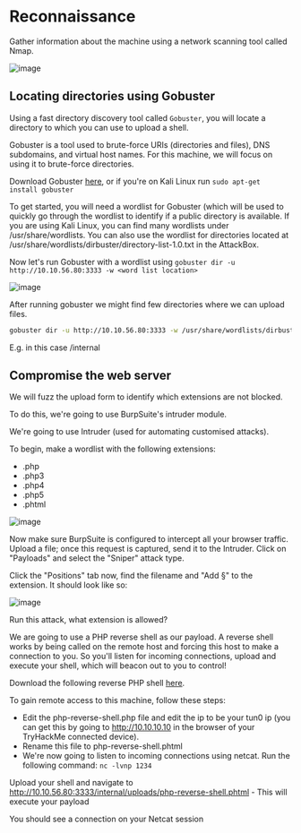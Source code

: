 # Reconnaissance
Gather information about the machine using a network scanning tool called Nmap. 

![image](https://user-images.githubusercontent.com/2403660/236682740-3e8c8948-b650-4bcb-8f80-24003f03717e.png)

## Locating directories using Gobuster
Using a fast directory discovery tool called ```Gobuster```, you will locate a directory to which you can use to upload a shell.

Gobuster is a tool used to brute-force URIs (directories and files), DNS subdomains, and virtual host names. For this machine, we will focus on using it to brute-force directories.

Download Gobuster [here](https://github.com/OJ/gobuster), or if you're on Kali Linux run ```sudo apt-get install gobuster```

To get started, you will need a wordlist for Gobuster (which will be used to quickly go through the wordlist to identify if a public directory is available. If you are using Kali Linux, you can find many wordlists under /usr/share/wordlists. You can also use the wordlist for directories located at /usr/share/wordlists/dirbuster/directory-list-1.0.txt in the AttackBox.

Now let's run Gobuster with a wordlist using ```gobuster dir -u http://10.10.56.80:3333 -w <word list location>```

![image](https://user-images.githubusercontent.com/2403660/236683237-497f5b3b-5937-4ace-ab3d-bafb679dc83b.png)

After running gobuster we might find few directories where we can upload files.
```sh
gobuster dir -u http://10.10.56.80:3333 -w /usr/share/wordlists/dirbuster/directory-list-2.3-medium.txt
```

E.g. in this case /internal

## Compromise the web server
We will fuzz the upload form to identify which extensions are not blocked.

To do this, we're going to use BurpSuite's intruder module.


We're going to use Intruder (used for automating customised attacks).

To begin, make a wordlist with the following extensions:

- .php
- .php3
- .php4
- .php5
- .phtml

![image](https://user-images.githubusercontent.com/2403660/236683633-f8a3597d-8e89-4a4a-b2a6-db588c9e2fb6.png)

Now make sure BurpSuite is configured to intercept all your browser traffic. Upload a file; once this request is captured, send it to the Intruder. 
Click on "Payloads" and select the "Sniper" attack type.

Click the "Positions" tab now, find the filename and "Add §" to the extension. It should look like so:

![image](https://user-images.githubusercontent.com/2403660/236683657-feac011e-ded1-48df-b9b8-4cf0833bf0b3.png)

Run this attack, what extension is allowed?

We are going to use a PHP reverse shell as our payload. A reverse shell works by being called on the remote host and forcing this host to make a 
connection to you. So you'll listen for incoming connections, upload and execute your shell, which will beacon out to you to control!

Download the following reverse PHP shell [here](https://github.com/pentestmonkey/php-reverse-shell/blob/master/php-reverse-shell.php).

To gain remote access to this machine, follow these steps:

- Edit the php-reverse-shell.php file and edit the ip to be your tun0 ip (you can get this by going to http://10.10.10.10 in the browser of your 
TryHackMe connected device).
- Rename this file to php-reverse-shell.phtml
- We're now going to listen to incoming connections using netcat. Run the following command: ```nc -lvnp 1234```

Upload your shell and navigate to http://10.10.56.80:3333/internal/uploads/php-reverse-shell.phtml - This will execute your payload

You should see a connection on your Netcat session
